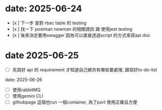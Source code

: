 # date: 2025-06-24

- [x ] 下一步 是對 rbac table 的 testing
- [x ] 找一下 postman newman 的相關資訊 跟 使用jest testing
- [x ] 後來決定要用swagger 因為可以直接透過script 的方式來寫api doc

# date 2025-06-25

- [ ] 先寫好 api 的 requirement 才知道自己總共有哪些要處理, 跟寫好to-do-list

date: 2025-06-26

- [ ] 使用rabbitMQ
- [ ] 使用gemini CLI
- [ ] githubpage 這個也run 一個container, 為了port 使用正確且方便
